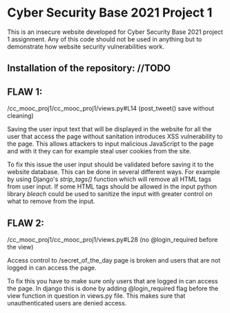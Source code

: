# Cyber Security Base 2021 Project 1

This is an insecure website developed for Cyber Security Base 2021 project 1 assignment. Any of this code should not be used in anything but to demonstrate how website security vulnerabilities work.

## Installation of the repository: //TODO


## FLAW 1:
/cc_mooc_proj1/cc_mooc_proj1/views.py#L14 (post_tweet() save without cleaning)

Saving the user input text that will be displayed in the website for all the user that access the page without sanitation introduces XSS vulnerability to the page. This allows attackers to input malicious JavaScript to the page and with it they can for example steal user cookies from the site.

To fix this issue the user input should be validated before saving it to the website database. This can be done in several different ways. For example by using Django's *strip_tags()* function which will remove all HTML tags from user input. If some HTML tags should be allowed in the input python library *bleach* could be used to sanitize the input with greater control on what to remove from the input.

## FLAW 2:
/cc_mooc_proj1/cc_mooc_proj1/views.py#L28 (no @login_required before the view)

Access control to /secret_of_the_day page is broken and users that are not logged in can access the page.

To fix this you have to make sure only users that are logged in can access the page. In django this is done by adding @login_required flag before the view function in question in views.py file. This makes sure that unauthenticated users are denied access.
